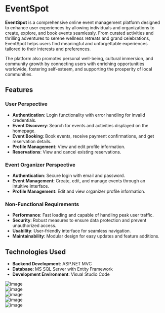# EventSpot

**EventSpot** is a comprehensive online event management platform designed to enhance user experiences by allowing individuals and organizations to create, explore, and book events seamlessly. From curated activities and thrilling adventures to serene wellness retreats and grand celebrations, EventSpot helps users find meaningful and unforgettable experiences tailored to their interests and preferences.

The platform also promotes personal well-being, cultural immersion, and community growth by connecting users with enriching opportunities worldwide, fostering self-esteem, and supporting the prosperity of local communities.

## Features

### User Perspective

-   **Authentication**: Login functionality with error handling for invalid credentials.
-   **Event Discovery**: Search for events and activities displayed on the homepage.
-   **Event Booking**: Book events, receive payment confirmations, and get reservation details.
-   **Profile Management**: View and edit profile information.
-   **Reservations**: View and cancel existing reservations.

### Event Organizer Perspective

-   **Authentication**: Secure login with email and password.
-   **Event Management**: Create, edit, and manage events through an intuitive interface.
-   **Profile Management**: Edit and view organizer profile information.

### Non-Functional Requirements

-   **Performance**: Fast loading and capable of handling peak user traffic.
-   **Security**: Robust measures to ensure data protection and prevent unauthorized access.
-   **Usability**: User-friendly interface for seamless navigation.
-   **Maintainability**: Modular design for easy updates and feature additions.

## Technologies Used

-   **Backend Development**: ASP.NET MVC
-   **Database**: MS SQL Server with Entity Framework
-   **Development Environment**: Visual Studio Code


![image](https://github.com/user-attachments/assets/a4a168d0-2abd-4809-ab5c-14eb3649e8cf)  
![image](https://github.com/user-attachments/assets/b8cdf6ca-5f39-4312-a7b9-797d61dc730d)  
![image](https://github.com/user-attachments/assets/99b1ea61-6acc-4924-8ac1-8838fb78a581)  
![image](https://github.com/user-attachments/assets/7bf8d466-c1b5-45be-bfee-607433b01a10)  
![image](https://github.com/user-attachments/assets/4d430cc4-2d0e-446f-b18b-034c47d72a4a)  




